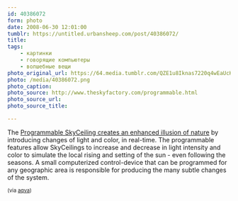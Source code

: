 ```yaml
---
id: 40386072
form: photo
date: 2008-06-30 12:01:00
tumblr: https://untitled.urbansheep.com/post/40386072/
title:
tags:
    - картинки
    - говорящие компьютеры
    - волшебные вещи
photo_original_url: https://64.media.tumblr.com/QZE1u8Iknas7220q4wEaUcKJ_640.png
photo: /media/40386072.png
photo_caption: 
photo_source: http://www.theskyfactory.com/programmable.html
photo_source_url:
photo_source_title:

---
```


<p>The <a href="http://www.theskyfactory.com/programmable.html">Programmable SkyCeiling creates an enhanced illusion of nature</a> by introducing changes of light and color, in real-time. The programmable features allow SkyCeilings to increase and decrease in light intensity and color to simulate the local rising and setting of the sun - even following the seasons. A small computerized control-device that can be programmed for any geographic area is responsible for producing the many subtle changes of the system.</p>

<p><small>(via <a href="http://aqva.tumblr.com/post/40210821/the-programmable-skyceiling-creates-an-enhanced">aqva</a>)</small></p>
